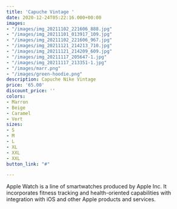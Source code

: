 ```yaml
---
title: 'Capuche Vintage '
date: 2020-12-24T05:22:16.000+00:00
images:
- "/images/img_20211102_221606_888.jpg"
- "/images/img_20211101_013917_109.jpg"
- "/images/img_20211102_221606_967.jpg"
- "/images/img_20211121_214213_710.jpg"
- "/images/img_20211121_214209_609.jpg"
- "/images/img_20211117_205647-1.jpg"
- "/images/img_20211117_213351-1.jpg"
- "/images/marr.png"
- "/images/green-hoodie.png"
description: Capuche Nike Vintage
price: '65.00'
discount_price: ''
colors:
- Marron
- Beige
- Caramel
- Vert
sizes:
- S
- M
- L
- XL
- XXL
- XXL
button_link: "#"

---
```

Apple Watch is a line of smartwatches produced by Apple Inc. It incorporates fitness tracking and health-oriented capabilities with integration with iOS and other Apple products and services.
